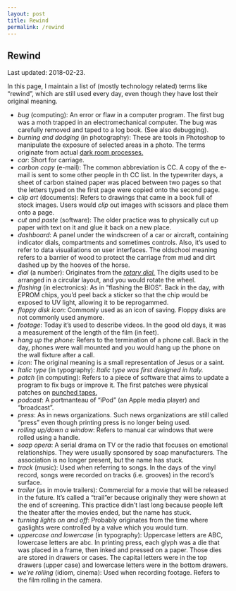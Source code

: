 ```yaml
---
layout: post
title: Rewind
permalink: /rewind
---
```


## Rewind

Last updated: 2018-02-23.

In this page, I maintain a list of (mostly technology related) terms like “rewind”, which are still used every day, even though they have lost their original meaning.

* _bug_ (computing): An error or flaw in a computer program. The first bug was a moth trapped in an electromechanical computer. The bug was carefully removed and taped to a log book. (See also debugging).
* _burning and dodging_ (in photography): These are tools in Photoshop to manipulate the exposure of selected areas in a photo. The terms originate from actual [dark room processes.][1]
* _car_: Short for carriage.
* _carbon copy_ (e-mail): The common abbreviation is CC. A copy of the e-mail is sent to some other people in th CC list. In the typewriter days, a sheet of carbon stained paper was placed between two pages so that the letters typed on the first page were copied onto the second page.
* _clip art_ (documents): Refers to drawings that came in a book full of stock images. Users would _clip_ out images with scissors and place them onto a page.
* _cut and paste_ (software): The older practice was to physically cut up paper with text on it and glue it back on a new place.
* _dashboard_: A panel under the windscreen of a car or aircraft, containing indicator dials, compartments and sometimes controls. Also, it’s used to refer to data visualiations on user interfaces. The oldschool meaning refers to a barrier of wood to protect the carriage from mud and dirt dashed up by the hooves of the horse.
* _dial_ (a number): Originates from the [_rotary dial._][2] The digits used to be arranged in a circular layout, and you would rotate the wheel.
* _flashing_ (in electronics): As in “flashing the BIOS”. Back in the day, with EPROM chips, you’d peel back a sticker so that the chip would be exposed to UV light, allowing it to be reprogammed.
* _floppy disk icon_: Commonly used as an icon of saving. Floppy disks are not commonly used anymore.
* _footage_: Today it’s used to describe videos. In the good old days, it was a measurement of the length of the film (in feet).
* _hang up the phone:_ Refers to the termination of a phone call. Back in the day, phones were wall mounted and you would hang up the phone on the wall fixture after a call.
* _icon_: The original meaning is a small representation of Jesus or a saint.
* _Italic type_ (in typography): _Italic type was first designed in Italy._
* _patch_ (in computing): Refers to a piece of software that aims to update a program to fix bugs or improve it. The first patches were physical patches on [punched tapes.][3]
* _podcast_: A portmanteau of “iPod” (an Apple media player) and “broadcast”.
* _press_: As in news organizations. Such news organizations are still called “press” even though printing press is no longer being used.
* _rolling up/down a window_: Refers to manual car windows that were rolled using a handle.
* _soap opera_: A serial drama on TV or the radio that focuses on emotional relationships. They were usually sponsored by soap manufacturers. The association is no longer present, but the name has stuck.
* _track_ (music): Used when referring to songs. In the days of the vinyl record, songs were recorded on tracks (i.e. grooves) in the record’s surface.
* _trailer_ (as in movie trailers): Commercial for a movie that will be released in the future. It’s called a “trail”er because originally they were shown at the end of screening. This practice didn’t last long because people left the theater after the movies ended, but the name has stuck.
* _turning lights on and off_: Probably originates from the time where gaslights were controlled by a valve which you would turn.
* _uppercase and lowercase_ (in typography): Uppercase letters are ABC, lowercase letters are abc. In printing press, each glyph was a die that was placed in a frame, then inked and pressed on a paper. Those dies are stored in drawers or cases. The capital letters were in the top drawers (upper case) and lowercase letters were in the bottom drawers.
* _we’re rolling_ (idiom, cinema): Used when recording footage. Refers to the film rolling in the camera.

[1]: https://en.gowikipedia.org/wiki/Dodging_and_burning
[2]: https://en.wikipedia.org/wiki/Rotary_dial
[3]: https://en.wikipedia.org/wiki/Punched_tape
